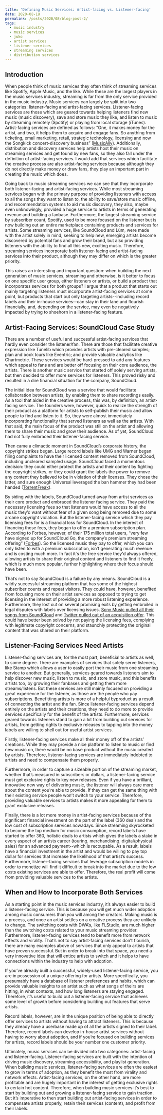 ```yaml
---
title: 'Defining Music Services: Artist-facing vs. Listener-facing'
date: 2020-08-18
permalink: /posts/2020/08/blog-post-2/
tags:
  - music industry
  - music services
  - juko
  - artist services
  - listener services
  - streaming services
  - distribution services
---
```


## Introduction

When people think of music services they often think of streaming services like Spotify, Apple Music, and the like. While these are the largest players in the music services industry, streaming is far from the only service provided in the music industry. Music services can largely be split into two categories: listener-facing and artist-facing services. Listener-facing services are those which are geared towards helping listeners find new music (music discovery), save and store music they like, and listen to music by streaming remotely (Spotify) or playing from local storage (iTunes). Artist-facing services are defined as follows: “One, it makes money for the artist, and two, it helps them to acquire and engage fans. So anything from ticketing, email marketing, retail, strategic technology, licensing and now the Songkick concert-discovery business” ([MusicAlly](https://musically.com/2018/01/24/fan-relationships-artist-services/#:~:text=A%20definition%20of%20artist%20services,the%20Songkick%20concert%2Ddiscovery%20business)). Additionally, distribution and discovery services help artists host their music on streaming services and get found by new fans, so they also fall under the definition of artist-facing services. I would add that services which facilitate the creative process are also artist-facing services because although they do not directly make money or draw fans, they play an important part in creating the music which does.

Going back to music streaming services we can see that they incorporate both listener-facing and artist-facing services. While most streaming services began with the primary purpose of providing listeners with access to all the songs they want to listen to, the ability to save/store music offline, and recommendation systems to aid music discovery, they also, maybe even unknowingly, provided a huge service to artists in terms of generating revenue and building a fanbase. Furthermore, the largest streaming service by subscriber count, Spotify, used to be more focused on the listener but is now building out an entire marketplace containing products and services for artists. Some streaming services, like SoundCloud and Lüm, were made with the artist solely in mind, seeking to help new, emerging artists become discovered by potential fans and grow their brand, but also providing listeners with the ability to find all this new, exciting music. Therefore, streaming services incorporate both listener-facing and artist-facing services into their product, although they may differ on which is the greater priority.

This raises an interesting and important question: when building the next generation of music services, streaming and otherwise, is it better to focus on one specific user group, either listeners or artists, or build a product that incorporates services for both groups? I argue that a product that starts out mainly targeting listeners must incorporate artist-facing services at some point, but products that start out only targeting artists--including record labels and their in-house services--can stay in their lane and flourish financially, and, depending on the service, may even be negatively impacted by trying to shoehorn in a listener-facing feature.

## Artist-Facing Services: SoundCloud Case Study

There are a number of useful and successful artist-facing services that hardly even consider the listener/fan. There are those that facilitate creative expression like Tunelib which provides artists with pre-cleared samples; plan and book tours like Eventric; and provide valuable analytics like Chartmetric. These services would be hard-pressed to add any features which appeal to fans and are better off focusing on their core audience, the artists. There is another music service that started off solely serving artists, but then decided to offer more services for listeners. This proved risky and resulted in a dire financial situation for the company, SoundCloud.

The initial idea for SoundCloud was a service that would facilitate collaboration between artists, by enabling them to share recordings easily. As a tool that aided in the creative process, this was, by definition, an artist-facing service. The founders were, however, quick to realize the strength of their product as a platform for artists to self-publish their music and allow people to find and listen to it. So, they were almost immediately incorporating functionality that served listeners as well as the artists. With that said, the main focus of the product was still on the artist and allowing them to share their music and grow their audience. As of yet, SoundCloud had not fully embraced their listener-facing service.

Then came a climactic moment in SoundCloud’s corporate history, the copyright strikes began. Large record labels like UMG and Warner began filing complaints to have their licensed content removed from SoundCloud, including uncleared sampled usage. SoundCloud faced a momentous decision: they could either protect the artists and their content by fighting the copyright strikes, or they could grant the labels the power to remove any content they believed to be in violation of their licenses. They chose the latter, and sure enough Universal leveraged the ban hammer they had been handed ([TorrentFreak](https://torrentfreak.com/record-labels-can-remove-soundcoud-tracks-without-oversight-140703/)).

By siding with the labels, SoundCloud turned away from artist services as their core product and embraced the listener facing service. They paid the necessary licensing fees so that listeners would have access to all the music they’d want without fear of a given song being removed due to some arcane copyright violation. But the listener-facing service which they pay licensing fees for is a financial loss for SoundCloud. In the interest of financing those fees, they began to offer a premium subscription plan. According to Forbes, however, of their 175 million total users, “very few have signed up for SoundCloud Go, the company’s premium streaming offering” ([Forbes](https://www.forbes.com/sites/hughmcintyre/2018/05/25/the-top-10-streaming-music-services-by-number-of-users/#554ab0bc5178)). So the licensed music they pay to offer, which you can only listen to with a premium subscription, isn’t generating much revenue and is costing much more. In fact it's the free service they'd always offered, allowing artists to share their original content and listeners to find it freely, which is much more popular, further highlighting where their focus should have been.

That’s not to say SoundCloud is a failure by any means. SoundCloud is a wildly successful streaming platform that has some of the highest subscriber counts and repeat visitors. They could have, however, benefited from focusing more on their artist services as opposed to trying to get licensing in the interest of providing a more robust listening experience. Furthermore, they lost out on several promising exits by getting embroiled in legal disputes with labels over licensing issues. [Sony Music pulled all their songs from SoundCloud](https://www.theverge.com/2015/5/6/8561781/soundcloud-sony-music-negotiation-breakdown-songs-pulled) and [Twitter pulled out of an acquisition offer](https://www.theverge.com/2014/5/20/5735828/twitters-plans-to-purchase-soundcloud-have-evaporated-claims-report). This could have better been solved by not paying the licensing fees, complying with legitimate copyright concerns, and staunchly protecting the original content that was shared on their platform.

## Listener-Facing Services Need Artists

Listener-facing services are, for the most part, beneficial to artists as well, to some degree. There are examples of services that solely serve listeners, like Stamp which allows a user to easily port their music from one streaming service to another. But generally, services geared towards listeners aim to help discover new music, listen to music, and store music, and this benefits artists too, by growing their fanbases and getting them more streams/listens. But these services are still mainly focused on providing a great experience for the listener, as those are the people who pay subscriptions. Benefitting artists is more of a helpful byproduct as a result of connecting the artist and the fan. Since listener-facing services depend entirely on the artists and their creations, they need to do more to provide services specifically for the benefit of the artists. Furthermore, services geared towards listeners stand to gain a lot from building out services for artists, from getting rights to exclusive releases to tapping into the money labels are willing to shell out for useful artist services.

Firstly, listener-facing services make all their money off of the artists’ creations. While they may provide a nice platform to listen to music or find new music on, there would be no base product without the music created by artists. Therefore, listener-facing services are immediately indebted to artists and need to compensate them properly.

Furthermore, in order to capture a sizeable portion of the streaming market, whether that’s measured in subscribers or dollars, a listener-facing service must get exclusive rights to key new releases. Even if you have a brilliant, innovative new way of delivering music, the listener will always care more about the content you’re able to provide. If they can get the same thing with their existing service people won’t switch to your service. Therefore, providing valuable services to artists makes it more appealing for them to grant exclusive releases.

Finally, there is a lot more money in artist-facing services because of the significant financial investment on the part of the label (360 deal) and the low cost of subscription services nowadays. Since streaming skyrocketed to become the top medium for music consumption, record labels have started to offer 360, holistic deals to artists which gives the labels a stake in every aspect of an artists career (touring, merchandising, digital/physical sales) for an advanced payment--which is recoupable. As a result, labels have a financial investment in the artist and would be willing to pay top dollar for services that increase the likelihood of that artist’s success. Furthermore, listener-facing services that leverage subscription models in order to monetize will find it difficult to break into the market due to the low costs existing services are able to offer. Therefore, the real profit will come from providing valuable services to the artists.

## When and How to Incorporate Both Services

As a starting point in the music services industry, it’s always easier to build a listener-facing service. This is because you will get much wider adoption among music consumers than you will among the creators. Making music is a process, and once an artist settles on a creative process they are unlikely to change. The switching costs with DWA’s, like FLStudio, are much higher than the switching costs related to your music streaming provider. Furthermore, listener-facing services tend to benefit more from network effects and virality. That’s not to say artist-facing services don’t flourish, there are many examples above of services that only appeal to artists that have proven successful. But in order to break into that space, you need a very innovative idea that will entice artists to switch and it helps to have connections within the industry to help with adoption.

If you’ve already built a successful, widely-used listener-facing service, you are in possession of a unique offering for artists. More specifically, you presumably have a database of listener preferences and habits, which can provide valuable insights to an artist such as what songs of theirs are hitting, in what contexts, and how long listeners are staying engaged. Therefore, it’s useful to build out a listener-facing service that achieves some level of growth before considering building out features that serve artists.

Record labels, however, are in the unique position of being able to directly offer services to artists without having to attract listeners. This is because they already have a userbase made up of all the artists signed to their label. Therefore, record labels can develop in-house artist services without having to worry about adoption, and if you’re focused on building services for artists, record labels should be your number one customer priority.

Ultimately, music services can be divided into two categories: artist-facing and listener-facing. Listener-facing services are built with the intention of driving music discovery, streaming accessibility, and playlist generation. When building music services, listener-facing services are often the easiest to grow in terms of adoption, as they benefit the most from virality and network effects. Artist-facing services, on the other hand, are more profitable and are hugely important in the interest of getting exclusive rights to certain hot content. Therefore, when building music services it’s best to start by building out and growing a listener-facing service to gain traction. But it’s imperative to then start building out artist-facing services in order to compensate artists properly, retain their services (content), and profit from their labels.
